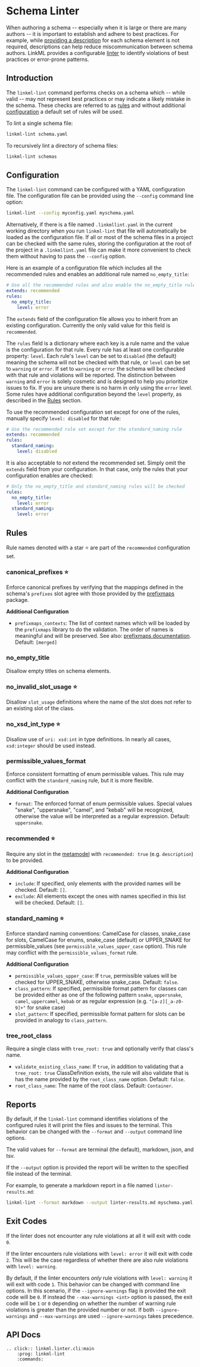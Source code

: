 # Schema Linter

When authoring a schema -- especially when it is large or there are many authors -- it is important to establish and adhere to best practices. For example, while [providing a description](./metadata.md#providing-descriptions) for each schema element is not required, descriptions can help reduce miscommunication between schema authors. LinkML provides a configurable [linter](https://en.wikipedia.org/wiki/Lint_(software)) to identify violations of best practices or error-prone patterns.

## Introduction

The `linkml-lint` command performs checks on a schema which -- while valid -- may not represent best practices or may indicate a likely mistake in the schema. These checks are referred to as [rules](#rules) and without additional [configuration](#configuration) a default set of rules will be used.

To lint a single schema file:
```bash
linkml-lint schema.yaml
```

To recursively lint a directory of schema files:
```bash
linkml-lint schemas
```

## Configuration

The `linkml-lint` command can be configured with a YAML configuration file. The configuration file can be provided using the `--config` command line option:

```bash
linkml-lint --config myconfig.yaml myschema.yaml
```

Alternatively, if there is a file named `.linkmllint.yaml` in the current working directory when you run `linkml-lint` that file will automatically be loaded as the configuration file. If all or most of the schema files in a project can be checked with the same rules, storing the configuration at the root of the project in a `.linkmllint.yaml` file can make it more convenient to check them without having to pass the `--config` option.

Here is an example of a configuration file which includes all the recommended rules and enables an additional rule named `no_empty_title`:

```yaml
# Use all the recommended rules and also enable the no_empty_title rule
extends: recommended
rules:
  no_empty_title:
    level: error
```

The `extends` field of the configuration file allows you to inherit from an existing configuration. Currently the only valid value for this field is `recommended`.

The `rules` field is a dictionary where each key is a rule name and the value is the configuration for that rule. Every rule has at least one configurable property: `level`. Each rule's `level` can be set to `disabled` (the default) meaning the schema will not be checked with that rule, or `level` can be set to `warning` or `error`. If set to `warning` or `error` the schema will be checked with that rule and violations will be reported. The distinction between `warning` and `error` is solely cosmetic and is designed to help you prioritize issues to fix. If you are unsure there is no harm in only using the `error` level. Some rules have additional configuration beyond the `level` property, as described in the [Rules](#rules) section.

To use the recommended configuration set except for one of the rules, manually specify `level: disabled` for that rule:

```yaml
# Use the recommended rule set except for the standard_naming rule
extends: recommended
rules:
  standard_naming:
    level: disabled
```

It is also acceptable to _not_ extend the recommended set. Simply omit the `extends` field from your configuration. In that case, only the rules that your configuration enables are checked:

```yaml
# Only the no_empty_title and standard_naming rules will be checked
rules:
  no_empty_title:
    level: error
  standard_naming:
    level: error
```

## Rules

Rule names denoted with a star ⭐ are part of the `recommended` configuration set.

### canonical_prefixes ⭐

Enforce canonical prefixes by verifying that the mappings defined in the schema's `prefixes` slot agree with those provided by the [prefixmaps](https://github.com/linkml/prefixmaps) package.

**Additional Configuration**
* `prefixmaps_contexts`: The list of context names which will be loaded by the `prefixmaps` library to do the validation. The order of names is meaningful and will be preserved. See also: [prefixmaps documentation](https://github.com/linkml/prefixmaps#usage). Default: `[merged]`

### no_empty_title

Disallow empty titles on schema elements.

### no_invalid_slot_usage ⭐

Disallow `slot_usage` definitions where the name of the slot does not refer to an existing slot of the class.

### no_xsd_int_type ⭐

Disallow use of `uri: xsd:int` in type definitions. In nearly all cases, `xsd:integer` should be used instead.

### permissible_values_format

Enforce consistent formatting of enum permissible values. This rule may conflict with the `standard_naming` rule, but it is more flexible.

**Additional Configuration**
* `format`: The enforced format of enum permissible values. Special values "snake", "uppersnake", "camel", and "kebab" will be recognized, otherwise the value will be interpreted as a regular expression. Default: `uppersnake`.

### recommended ⭐

Require any slot in the [metamodel](./metamodel) with `recommended: true` (e.g. `description`) to be provided.

**Additional Configuration**
* `include`: If specified, only elements with the provided names will be checked. Default: `[]`.
* `exclude`: All elements except the ones with names specified in this list will be checked. Default: `[]`.

### standard_naming ⭐

Enforce standard naming conventions: CamelCase for classes, snake_case for slots, CamelCase for enums, snake_case (default) or UPPER_SNAKE for permissible_values (see `permissible_values_upper_case` option). This rule may conflict with the `permissible_values_format` rule.

**Additional Configuration**
* `permissible_values_upper_case`: If `true`, permissible values will be checked for UPPER_SNAKE, otherwise snake_case. Default: `false`.
* `class_pattern`: If specified, permissible format pattern for classes can be provided either as one of the following pattern `snake`, `uppersnake`, `camel`, `uppercamel`, `kebab` or as regular expression (e.g. `"[a-z][_a-z0-9]+"` for snake case)
* `slot_pattern`: If specified, permissible format pattern for slots can be provided in analogy to `class_pattern`.

### tree_root_class

Require a single class with `tree_root: true` and optionally verify that class's name.

* `validate_existing_class_name`: If `true`, in addition to validating that a `tree_root: true` ClassDefinition exists, the rule will also validate that is has the name provided by the `root_class_name` option. Default: `false`.
* `root_class_name`: The name of the root class. Default: `Container`.

## Reports

By default, if the `linkml-lint` command identifies violations of the configured rules it will print the files and issues to the terminal. This behavior can be changed with the `--format` and `--output` command line options. 

The valid values for `--format` are terminal (the default), markdown, json, and tsv.

If the `--output` option is provided the report will be written to the specified file instead of the terminal.

For example, to generate a markdown report in a file named `linter-results.md`:

```bash
linkml-lint --format markdown --output linter-results.md myschema.yaml
```

## Exit Codes

If the linter does not encounter any rule violations at all it will exit with code `0`. 

If the linter encounters rule violations with `level: error` it will exit with code `2`. This will be the case regardless of whether there are also rule violations with `level: warning`.

By default, if the linter encounters _only_ rule violations with `level: warning` it will exit with code `1`. This behavior can be changed with command line options. In this scenario, if the `--ignore-warnings` flag is provided the exit code will be `0`. If instead the `--max-warnings <int>` option is passed, the exit code will be `1` or `0` depending on whether the number of warning rule violations is greater than the provided number or not. If both `--ignore-warnings` and `--max-warnings` are used `--ignore-warnings` takes precedence. 

## API Docs

```{eval-rst}
.. click:: linkml.linter.cli:main
    :prog: linkml-lint
    :commands:
```